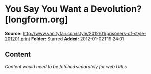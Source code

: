 # You Say You Want a Devolution?    [longform.org]

**Source:** http://www.vanityfair.com/style/2012/01/prisoners-of-style-201201.print
**Folder:** Starred
**Added:** 2012-01-02T19:24:01




## Content
*Content would need to be fetched separately for web URLs*
